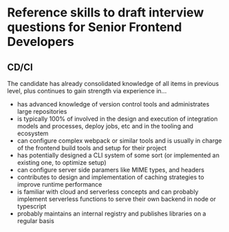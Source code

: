 # Reference skills to draft interview questions for Senior  Frontend Developers

## CD/CI

The candidate has already consolidated knowledge of all items in previous level, plus continues to gain strength via experience in...

* has advanced knowledge of version control tools and administrates large repositories
* is typically 100% of involved in the design and execution of integration models and processes, deploy jobs, etc and in the tooling and ecosystem
* can configure complex webpack or similar tools and is usually in charge of the frontend build tools and setup for their project
* has  potentially designed a CLI system of some sort (or implemented an existing one, to optimize setup)
* can configure server side paramers like MIME types, and headers
* contributes to design and implementation of caching strategies to improve runtime performance
* is familiar with cloud and serverless concepts and can probably implement serverless functions to serve their own backend in node or typescript
* probably maintains an internal registry and publishes libraries on a regular basis
